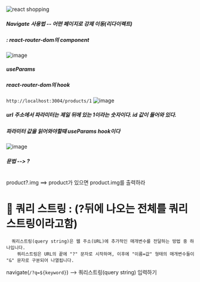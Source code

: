 
![react shopping](https://github.com/gogoringhye/read/assets/145514996/c7aa4ae6-edab-46ee-8e22-bfc61e5136c2) 
##### Navigate 사용법 -- 어떤 페이지로 강제 이동(리다이렉트)
##### : react-router-dom의 component 

![image](https://github.com/gogoringhye/read/assets/145514996/acd440b4-0bad-4d52-8a41-aa7a786baef6) 
##### useParams
##### react-router-dom의 hook 
``` http://localhost:3004/products/1 ``` 
![image](https://github.com/gogoringhye/read/assets/145514996/ade7dc66-b1f8-4fd3-95b8-59d6531e3658)

##### url 주소에서 파라미터는 제일 뒤에 있는 1이라는 숫자이다. id 값이 들어와 있다.
##### 파라미터 값을 읽어와야할때 useParams hook이다 
![image](https://github.com/gogoringhye/read/assets/145514996/8cb8cc22-dfe3-4e65-9207-6ea926805a38) 

##### 문법 --> ? 
``` 
```
 product?.img ==> product가 있으면 product.img를 출력하라


# 🎃 쿼리 스트링 : (?뒤에 나오는 전체를 쿼리 스트링이라고함)
```
  쿼리스트링(query string)은 웹 주소(URL)에 추가적인 매개변수를 전달하는 방법 중 하나입니다.
    쿼리스트링은 URL의 끝에 "?" 문자로 시작하며, 이후에 "이름=값" 형태의 매개변수들이 "&" 문자로 구분되어 나열됩니다.
```

navigate(`/?q=${keyword}`) --> 쿼리스트링(query string) 입력하기
